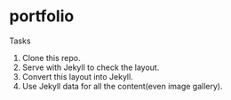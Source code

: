 # portfolio

Tasks
1. Clone this repo.
2. Serve with Jekyll to check the layout.
3. Convert this layout into Jekyll. 
4. Use Jekyll data for all the content(even image gallery).
